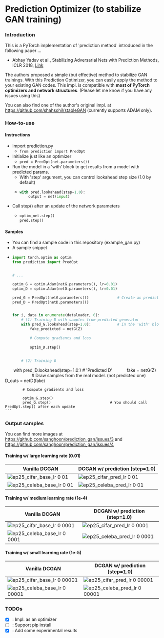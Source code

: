 # Prediction Optimizer (to stabilize GAN training)

### Introduction
This is a PyTorch implementation of 'prediction method' introduced in the following paper ...

- Abhay Yadav et al., Stabilizing Adversarial Nets with Prediction Methods, ICLR 2018, [Link](https://openreview.net/forum?id=Skj8Kag0Z&noteId=rkLymJTSf)

The authors proposed a simple (but effective) method to stabilize GAN trainings. With this Prediction Optimizer, you can easily apply the method to your existing GAN codes. This impl. is compatible with **most of PyTorch optimizers and network structures**. (Please let me know if you have any issues using this)

You can also find one of the author's original impl. at https://github.com/shahsohil/stableGAN (currently supports ADAM only).


### How-to-use

#### Instructions
  - Import prediction.py
    - `from prediction import PredOpt`
  - Initialize just like an optimizer
    - `pred = PredOpt(net.parameters())`
  - Run the model in a 'with' block to get results from a model with predicted params.
    - With 'step' argument, you can control lookahead step size (1.0 by default)
    - ```python
      with pred.lookahead(step=1.0):
          output = net(input)
      ``` 
  - Call step() after an update of the network parameters
    - ```python
      optim_net.step()
      pred.step()
      ```

#### Samples
  - You can find a sample code in this repository (example_gan.py)
  - A sample snippet
  - ```python
    import torch.optim as optim
    from prediction import PredOpt
    
    
    # ...
    
    optim_G = optim.Adam(netG.parameters(), lr=0.01)
    optim_D = optim.Adam(netD.parameters(), lr=0.01)
    
    pred_G = PredOpt(netG.parameters())             # Create an prediction optimizer with target parameters
    pred_D = PredOpt(netD.parameters())
    
    
    for i, data in enumerate(dataloader, 0):
        # (1) Training D with samples from predicted generator
        with pred_G.lookahead(step=1.0):            # in the 'with' block, the model works as a 'predicted' model
            fake_predicted = netG(Z)                           
        
            # Compute gradients and loss 
        
            optim_D.step()
        
        
        # (2) Training G        
        with pred_D.lookahead(step=1.0:)            # 'Predicted D'
            fake = netG(Z)                          # Draw samples from the real model. (not predicted one)
            D_outs = netD(fake)
    
            # Compute gradients and loss
        
            optim_G.step()
            pred_G.step()                           # You should call PredOpt.step() after each update
    ``` 
    
### Output samples
You can find more images at https://github.com/sanghoon/prediction_gan/issues/3 and https://github.com/sanghoon/prediction_gan/issues/4

#### Training w/ large learning rate (0.01)

| Vanilla DCGAN | DCGAN w/ prediction (step=1.0) |
| --- | --- |
| ![ep25_cifar_base_lr 0 01](https://user-images.githubusercontent.com/3340388/38464108-fd288880-3b42-11e8-8392-7ac9d4261077.png) | ![ep25_cifar_pred_lr 0 01](https://user-images.githubusercontent.com/3340388/38499679-51c0e18e-3c43-11e8-9287-38f780db933c.png) |
| ![ep25_celeba_base_lr 0 01](https://user-images.githubusercontent.com/3340388/38464191-43ed0b3c-3b44-11e8-934e-2914a7b581a0.png) | ![ep25_celeba_pred_lr 0 01](https://user-images.githubusercontent.com/3340388/38499902-ecb3f30c-3c43-11e8-958b-a1b4e2aa6531.png) |

#### Training w/ medium learning rate (1e-4)
| Vanilla DCGAN | DCGAN w/ prediction (step=1.0) |
| --- | --- |
| ![ep25_cifar_base_lr 0 0001](https://user-images.githubusercontent.com/3340388/38464133-4e402fb6-3b43-11e8-9631-3d20e033a4d1.png) | ![ep25_cifar_pred_lr 0 0001](https://user-images.githubusercontent.com/3340388/38499708-64acd58c-3c43-11e8-8939-3d97f1ca5cb9.png) |
| ![ep25_celeba_base_lr 0 0001](https://user-images.githubusercontent.com/3340388/38464203-60690aae-3b44-11e8-855b-afd0f06d0abc.png) | ![ep25_celeba_pred_lr 0 0001](https://user-images.githubusercontent.com/3340388/38499884-dfa48b7c-3c43-11e8-8f90-0b7cac45c771.png) |

#### Training w/ small learning rate (1e-5)

| Vanilla DCGAN | DCGAN w/ prediction (step=1.0) |
| --- | --- |
| ![ep25_cifar_base_lr 0 00001](https://user-images.githubusercontent.com/3340388/38464153-852f2e64-3b43-11e8-937e-aa463b372291.png) | ![ep25_cifar_pred_lr 0 00001](https://user-images.githubusercontent.com/3340388/38499728-737c0de4-3c43-11e8-8c14-6b69e30e7f19.png) |
| ![ep25_celeba_base_lr 0 00001](https://user-images.githubusercontent.com/3340388/38464218-8eb51894-3b44-11e8-9839-1a259a82748a.png) | ![ep25_celeba_pred_lr 0 00001](https://user-images.githubusercontent.com/3340388/38499853-cf520466-3c43-11e8-8d4c-28adfd6d57dc.png) |

 
### TODOs
 
 - [x] : Impl. as an optimizer
 - [ ] : Support pip install
 - [x] : Add some experimental results 
